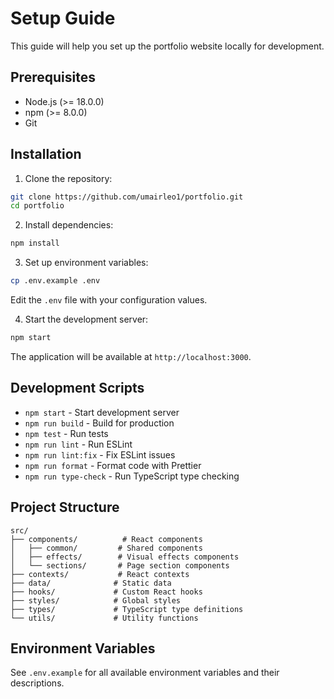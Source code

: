 # Setup Guide

This guide will help you set up the portfolio website locally for development.

## Prerequisites

- Node.js (>= 18.0.0)
- npm (>= 8.0.0)
- Git

## Installation

1. Clone the repository:
```bash
git clone https://github.com/umairleo1/portfolio.git
cd portfolio
```

2. Install dependencies:
```bash
npm install
```

3. Set up environment variables:
```bash
cp .env.example .env
```
Edit the `.env` file with your configuration values.

4. Start the development server:
```bash
npm start
```

The application will be available at `http://localhost:3000`.

## Development Scripts

- `npm start` - Start development server
- `npm run build` - Build for production
- `npm test` - Run tests
- `npm run lint` - Run ESLint
- `npm run lint:fix` - Fix ESLint issues
- `npm run format` - Format code with Prettier
- `npm run type-check` - Run TypeScript type checking

## Project Structure

```
src/
├── components/          # React components
│   ├── common/         # Shared components
│   ├── effects/        # Visual effects components
│   └── sections/       # Page section components
├── contexts/           # React contexts
├── data/              # Static data
├── hooks/             # Custom React hooks
├── styles/            # Global styles
├── types/             # TypeScript type definitions
└── utils/             # Utility functions
```

## Environment Variables

See `.env.example` for all available environment variables and their descriptions.